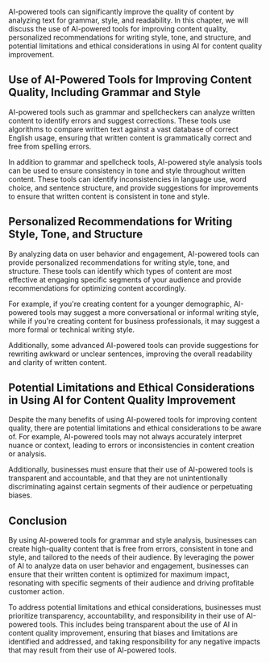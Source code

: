 
AI-powered tools can significantly improve the quality of content by analyzing text for grammar, style, and readability. In this chapter, we will discuss the use of AI-powered tools for improving content quality, personalized recommendations for writing style, tone, and structure, and potential limitations and ethical considerations in using AI for content quality improvement.

Use of AI-Powered Tools for Improving Content Quality, Including Grammar and Style
----------------------------------------------------------------------------------

AI-powered tools such as grammar and spellcheckers can analyze written content to identify errors and suggest corrections. These tools use algorithms to compare written text against a vast database of correct English usage, ensuring that written content is grammatically correct and free from spelling errors.

In addition to grammar and spellcheck tools, AI-powered style analysis tools can be used to ensure consistency in tone and style throughout written content. These tools can identify inconsistencies in language use, word choice, and sentence structure, and provide suggestions for improvements to ensure that written content is consistent in tone and style.

Personalized Recommendations for Writing Style, Tone, and Structure
-------------------------------------------------------------------

By analyzing data on user behavior and engagement, AI-powered tools can provide personalized recommendations for writing style, tone, and structure. These tools can identify which types of content are most effective at engaging specific segments of your audience and provide recommendations for optimizing content accordingly.

For example, if you're creating content for a younger demographic, AI-powered tools may suggest a more conversational or informal writing style, while if you're creating content for business professionals, it may suggest a more formal or technical writing style.

Additionally, some advanced AI-powered tools can provide suggestions for rewriting awkward or unclear sentences, improving the overall readability and clarity of written content.

Potential Limitations and Ethical Considerations in Using AI for Content Quality Improvement
--------------------------------------------------------------------------------------------

Despite the many benefits of using AI-powered tools for improving content quality, there are potential limitations and ethical considerations to be aware of. For example, AI-powered tools may not always accurately interpret nuance or context, leading to errors or inconsistencies in content creation or analysis.

Additionally, businesses must ensure that their use of AI-powered tools is transparent and accountable, and that they are not unintentionally discriminating against certain segments of their audience or perpetuating biases.

Conclusion
----------

By using AI-powered tools for grammar and style analysis, businesses can create high-quality content that is free from errors, consistent in tone and style, and tailored to the needs of their audience. By leveraging the power of AI to analyze data on user behavior and engagement, businesses can ensure that their written content is optimized for maximum impact, resonating with specific segments of their audience and driving profitable customer action.

To address potential limitations and ethical considerations, businesses must prioritize transparency, accountability, and responsibility in their use of AI-powered tools. This includes being transparent about the use of AI in content quality improvement, ensuring that biases and limitations are identified and addressed, and taking responsibility for any negative impacts that may result from their use of AI-powered tools.
